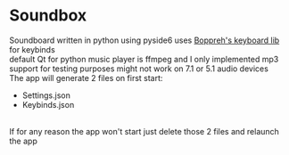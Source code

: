 # Soundbox
Soundboard written in python using pyside6
uses [Boppreh's keyboard lib](https://github.com/boppreh/keyboard) for keybinds <br>
default Qt for python music player is ffmpeg and I only implemented mp3 support for testing purposes
might not work on 7.1 or 5.1 audio devices<br>
The app will generate 2 files on first start: <br>
<ul>
<li>Settings.json</li>
<li>Keybinds.json</li>
</ul><br>
If for any reason the app won't start just delete those 2 files and relaunch the app
